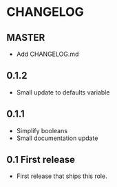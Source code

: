 # CHANGELOG

## MASTER
* Add CHANGELOG.md

## 0.1.2
* Small update to defaults variable

## 0.1.1
* Simplify booleans
* Small documentation update

## 0.1 First release
* First release that ships this role.
